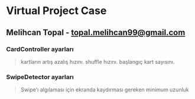 # Virtual Project Case
## Melihcan Topal - topal.melihcan99@gmail.com

### CardController ayarları
> kartların artış azalış hızını.
> shuffle hızını.
> başlangıç kart sayısını.

### SwipeDetector ayarları
> Swipe'ı algılaması için ekranda kaydırması gereken minimum uzunluk
